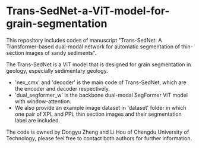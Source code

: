 # Trans-SedNet-a-ViT-model-for-grain-segmentation

This repository includes codes of manuscript "Trans-SedNet: A Transformer-based dual-modal network for automatic segmentation of thin-section images of sandy sediments".

The Trans-SedNet is a ViT model that is designed for grain segmentation in geology, especially sedimentary geology. 

- 'nex_cmx' and 'decoder' is the main code of Trans-SedNet, which are the encoder and decoder respectively.
- 'dual_segformer_w' is the backbone dual-modal SegFormer ViT model with window-attention.
- We also provide an example image dataset in 'dataset' folder in which one pair of XPL and PPL thin section images and their segmentation label are included. 

The code is owned by Dongyu Zheng and Li Hou of Chengdu University of Technology, please feel free to contact both authors for further information. 
